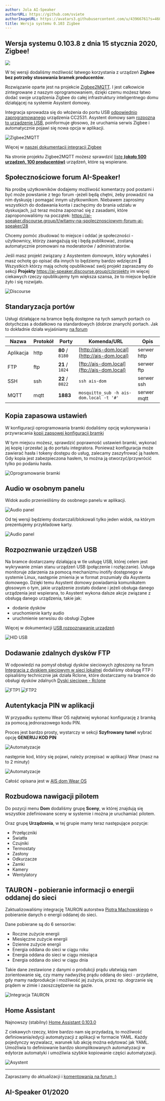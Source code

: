 ```yaml
---
author: Jola AI-Speaker
authorURL: https://github.com/sviete
authorImageURL: https://avatars3.githubusercontent.com/u/43966761?s=460&v=4
title: Wersja systemu 0.103 Zigbee
---
```


## Wersja systemu 0.103.8 z dnia 15 stycznia 2020, Zigbee!


![](/img/en/blog/202001/zigbee2mqtt_logo.png)

W tej wersji dodaliśmy możliwość łatwego korzystania z urządzeń **Zigbee bez potrzeby stosowania bramek producentów**.
<!--truncate-->
Rozwiązanie oparte jest na projekcie [Zigbee2MQTT](https://www.zigbee2mqtt.io/). I jest całkowicie zintegrowane z naszym oprogramowaniem, dzięki czemu możesz łatwo dodać swoje urządzenia Zigbee do całej infrastruktury inteligentnego domu działającej na systemie Asystent domowy.

Integracja sprowadza się do włożenia do portu USB [odpowiednio zaprogramowanego](https://www.zigbee2mqtt.io/getting_started/flashing_the_cc2531.html)  urządzenia CC2531.
Asystent domowy sam [rozpozna to urządzenie USB](/docs/ais_app_integration_usb#zigbee-usb-sniffer), poinformuje głosowo, że uruchamia serwis Zigbee i automatycznie pojawi się nowa opcja w aplikacji.


![Zigbee2MQTT](/img/en/blog/202001/zigbee2mqtt_new_menu.png)

Więcej w [naszej dokumentacji integracji Zigbee](/docs/ais_app_integration_zigbee)

Na stronie projektu Zigbee2MQTT możesz sprawdzić [listę **(około 500 urządzeń, 100 producentów)**](https://www.zigbee2mqtt.io/information/supported_devices.html) urządzeń, które są wspierane.

## Społecznościowe forum AI-Speaker!

Na prośbę użytkowników dodajemy możliwość komentarzy pod postami i być może powstanie z tego forum -jeżeli będą chętni, żeby prowadzić na nim dyskusję i pomagać innym użytkownikom.
Niebawem zaprosimy wszystkich do dodawania konta i zachęcimy do brania udziału w dyskusjach, już teraz można zapoznać się z zasadami, które zaproponowaliśmy na początek: https://ai-speaker.discourse.group/t/witamy-na-spolecznosciowym-forum-ai-speaker/28

Chcemy pomóc zbudować to miejsce i oddać je społeczności - użytkownicy, którzy zaangażują się i będą publikować, zostaną automatycznie promowani na moderatorów / administratorów.

Jeśli masz projekt związany z Asystentem domowym, który wykonałeś i masz ochotę go opisać dla innych to będziemy bardzo wdzięczni 🥰
Wszystkich którzy mają ochotę opublikować swój projekt zapraszamy do sekcji **Projekty** https://ai-speaker.discourse.group/c/projekty im więcej ciekawych rzeczy opublikujemy tym większa szansa, że to miejsce będzie żyło i się rozwijało.



![Discourse](/img/en/blog/202001/discourse_manifest.png)


## Standaryzacja portów

Usługi działające na bramce będą dostępne na tych samych portach co dotychczas a dodatkowo na standardowych (dobrze znanych) portach.
Jak to dokładnie działa wyjaśniamy [na forum](https://ai-speaker.discourse.group/t/dlaczego-porty-uslug-dzialajacych-na-bramce-sa-niestandardowe/57)

Nazwa      | Protokół | Porty | Komenda/URL                                               | Opis
----       | ----     | ------- | -------                                                | -----------
 Aplikacja | http     | **80** / `8180`  | [http://ais-dom.local](http://ais-dom.local) | serwer http
 FTP       | ftp      | **21** / `1024`  | [ftp://ais-dom.local](ftp://ais-dom.local)   | serwer ftp
 SSH       | ssh      | **22** / `8022`  | ```ssh ais-dom```         | serwer ssh
 MQTT      | mqtt     | **1883**  | ```mosquitto_sub -h ais-dom.local -t '#'```     | serwer mqtt

## Kopia zapasowa ustawień

W konfiguracji oprogramowania bramki dodaliśmy opcję wykonywania i przywracania [kopii zapsowej konfiguracji bramki](/docs/next/ais_bramka_configuration_software#kopia-zapasowa-konfiguracji)

W tym miejscu możesz, sprawdzić poprawność ustawień bramki, wykonać jej kopię i przesłać ją do portalu integratora. Ponieważ konfiguracja może zawierać hasła i tokeny dostępu do usług, zalecamy zaszyfrować ją hasłem. Gdy kopia jest zabezpieczona hasłem, to można ją otworzyć/przywrócić tylko po podaniu hasła.

![Oprogramowanie bramki](/img/en/bramka/config_ais_dom_section1_2.png)


## Audio w osobnym panelu

Widok audio przenieśliśmy do osobnego panelu w aplikacji.

![Audio panel](/img/en/blog/202001/audio_new_tab.png)

Od tej wersji będziemy dostarczali/blokowali tylko jeden widok, na którym prezentujemy przykładowe karty.

![Audio panel](/img/en/blog/202001/default_view.png)


## Rozpoznwanie urządzeń USB

Na bramce dostarczamy działającą w tle usługę USB, której celem jest wykrywanie zmian stanu urządzeń USB (połączenie i rozłączanie). Usługa monitoruje zdarzenia za pomocą mechanizmu inotify dostępnego w systemie Linux, następnie zmienia je w format zrozumiały dla Asystenta domowego. Dzięki temu Asystent domowy powiadamia komunikatem głosowym o tym, jakie urządzenie zostało dodane i jeżeli obsługa danego urządzenia jest wspierana, to Asystent wykona dalsze akcje związane z obsługą danego urządzenia, takie jak:
- dodanie dysków
- uruchomienie karty audio
- uruchmienie serwsisu do obsługi Zigbee

Więcej w dokumentacji [USB rozpoznawanie urządzeń](/docs/ais_app_integration_usb)

![HID USB](/img/en/bramka/usb_integration_zigbee.png)


## Dodawanie zdalnych dysków FTP

W odpowiedzi na pomysł obsługi dysków sieciowych zgłoszony na forum [Integracja z dyskiem sieciowym w sieci lokalnej](https://ai-speaker.discourse.group/t/integracja-z-dyskiem-sieciowym-w-sieci-lokalnej/94) dodaliśmy obsługę FTP i opisaliśmy technicznie jak działa Rclone, które dostarczamy na bramce do obsługi dysków zdalnych [Dyski sieciowe - Rclone](https://ai-speaker.discourse.group/t/dyski-sieciowe-rclone/97)

![FTP1](/img/en/blog/202001/rclone_ftp.png)
![FTP2](/img/en/blog/202001/rclone_ftp2.png)

## Autentykacja PIN w aplikacji

W przypadku systemu Wear OS najłatwiej wykonać konfigurację z bramką za pomocą jednorazowego kodu PIN.

Proces jest bardzo prosty, wystarczy w sekcji **Szyfrowany tunel** wybrać opcję **GENERUJ KOD PIN**

![Automatyzacje](/img/en/frontend/ais_dom_wizard_4_wear_apk.png)

następnie kod, który się pojawi, należy przepisać w aplikacji Wear (masz na to 2 minuty)

![Automatyzacje](/img/en/frontend/ais_dom_wizard_5_wear_apk.png)

Całość opisana jest w [AIS dom Wear OS](/docs/ais_app_android_dom_wear)


## Rozbudowa nawigacji pilotem

Do pozycji menu **Dom** dodaliśmy grupę **Sceny**, w której znajdują się wszystkie zdefiniowane sceny w systemie i można je uruchamiać pilotem.

Oraz grupę **Urządzenia**, w tej grupie mamy teraz następujące pozycje:
- Przełączniki
- Światła
- Czujniki
- Termostaty
- Zasłony
- Odkurzacze
- Zamki
- Kamery
- Wentylatory


## TAURON - pobieranie informacji o energii oddanej do sieci

Zaktualizowaliśmy integrację TAURON autorstwa [Piotra Machowskiego](https://github.com/PiotrMachowski/Home-Assistant-custom-components-Tauron-AMIplus) o pobieranie danych o energii oddanej do sieci.

Dane pobierane są do 6 sensorów:
- Roczne zużycie energii
- Miesięczne zużycie energii
- Dzienne zużycie energii
- Energia oddana do sieci w ciągu roku
- Energia oddana do sieci w ciągu miesiąca
- Energia oddana do sieci w ciągu dnia

Takie dane zestawione z danymi o produkcji prądu ułatwiają nam zorientowanie się, czy mamy nadwyżkę prądu oddaną do sieci - przydatne, gdy mamy nadprodukcje i możliwość jej zużycia, przez np. dogrzanie się prądem w zimie i zaoszczędzenie na gazie.

![Integracja TAURON](/img/en/frontend/integration_tauron_4.1.png)

## Home Assistant

Najnowszy (stabilny) [Home Assistant 0.103.0](href="https://www.home-assistant.io/blog/2019/12/11/release-103/)

Z ciekawych rzeczy, które bardzo nam się przydadzą, to możliwość definiowania/edycji automatyzacji z aplikacji w formacie YAML. Każdy pojedynczy wyzwalacz, warunek lub akcję można edytować jak YAML. Umożliwia to definiowanie bardzo skomplikowanych automatyzacji w edytorze automatyki i umożliwia szybkie kopiowanie części automatyzacji.


![Asystent](/img/en/blog/202001/automatuon_yaml_editor.png)


----
Zapraszamy do aktualizacji i [komentowania na forum :)](https://ai-speaker.discourse.group/)

AI-Speaker 01/2020
----
